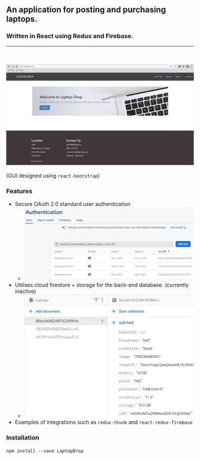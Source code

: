## An application for posting and purchasing laptops. 
### Written in React using Redux and Firebase. 
***
<br></br>
![home](./imgs/laptopdropHomeScreen.JPG) <br></br>
(GUI designed using `react-bootstrap`)

### Features
* Secure OAuth 2.0 standard user authentication 
  * <img src="./imgs/firebaseAuth.JPG" alt="drawing" width="600"/>
* Utilises cloud firestore + storage for the back-end database. (currently inactive)
  * <img src="./imgs/firestoreDB.JPG" alt="drawing" width="600"/>
* Examples of integrations such as `redux-thunk` and `react-redux-firebase`

### Installation
```
npm install --save LaptopDrop
```